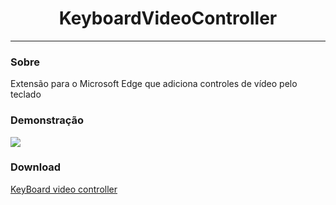 <h1 align="center">KeyboardVideoController</h1>

---

### Sobre
Extensão para o Microsoft Edge que adiciona controles de vídeo pelo teclado

### Demonstração
<img src="http://i.imgur.com/qpS9Wzxh.gif">

### Download

[KeyBoard video controller](https://microsoftedge.microsoft.com/addons/detail/keyboardvideocontroller/ppgeldaipnbepijbgniflodbfkifhgfm?hl=pt-BR)
 
